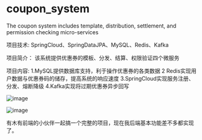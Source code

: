 # coupon_system
The coupon system includes template, distribution, settlement, and permission checking micro-services

项目技术:
SpringCloud、SpringDataJPA、MySQL、Redis、Kafka 

项目简介：
该系统提供优惠券的模板、分发、结算、权限验证四个微服务

项目内容:
1.MySQL提供数据库支持，利于操作优惠券的各类数据
2 Redis实现用户数据与优惠券码的储存，提高系统的响应速度
3.SpringCloud实现服务注册、分发、熔断降级
4.Kafka实现将过期优惠券异步回写


![image](https://user-images.githubusercontent.com/67719239/119512095-98752680-bda5-11eb-8f00-d00aaec52fad.png)


![image](https://user-images.githubusercontent.com/67719239/119512225-b478c800-bda5-11eb-8612-7859da575821.png)

有木有前端的小伙伴一起搞一个完整的项目，现在我后端基本功能差不多都实现了。
